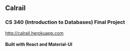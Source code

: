 ## Calrail
### CS 340 (Introduction to Databases) Final Project

http://calrail.herokuapp.com

#### Built with React and Material-UI
